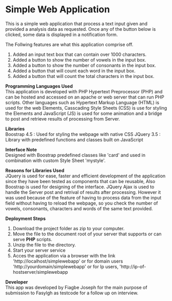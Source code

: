 # Simple Web Application

This is a simple web application that process a text input given and provided a analysis data as requested. 
Once any of the button below is clicked, some data is displayed in a notification form.

The Follwing features are what this application comprise off.<br />
1. Added an input text box that can contain over 1000 characters.
2. Added a button to show the number of vowels in the input box.
3. Added a button to show the number of consonants in the input box.
4. Added a button that will count each word in the input box.
5. Added a button that will count the total characters in the input box.

<b>Programming Languages Used</b><br/>
This application is developed with PHP Hypertext Preprocessor (PHP) and can be hosted and accessed on an apache or web server that can run PHP scripts. 
Other languages such as Hypertext Markup Language (HTML)  is used for the web Elements, Casscading Style Sheets (CSS) is use for styling the Elements and JavaScript (JS) is used for some animation and a bridge to post and retrieve results of processing from Server.

<b>Libraries</b><br />
Boostrap 4.5 : Used for styling the webpage with native CSS 
JQuery 3.5 : Library with predefined functions and classes built on JavaScript

<b>Interface Note</b><br />
Designed with Boostrap predefined classes like 'card' and used in combination with custom Style Sheet 'mystyle'.

<b>Reasons for Libraries Used</b><br />
JQuery is used for ease, faster and efficient development of the application since they have been tested as components that can be reusable, Also Boostrap is used for designing of the interface. JQuery Ajax is used to handle the Server post and retrival of results after processing. However it was used because of the feature of having to process data from the input field without having to reload the webpage, so you check the number of vowels, consonants, characters and words of the same text provided.

<b>Deployment Steps</b>
1. Download the project folder as zip to your computer.
2. Move the file to the document root of your server that supports or can serve <b>PHP</b> scripts.
3. Unzip the file to the directory.
4. Start your server service
5. Acces the application via a browser with the link 'http://localhost/simplewebapp' or for domain users 'http://yourdomain/simplewebapp' or for Ip users, 'http://ip-of-hostserver/simplewebapp


<b>Developer</b><br />
This app was developed by Fiagbe Joseph for the main purpose of submission to Fasylgh as testcode for a follow up on interview.

